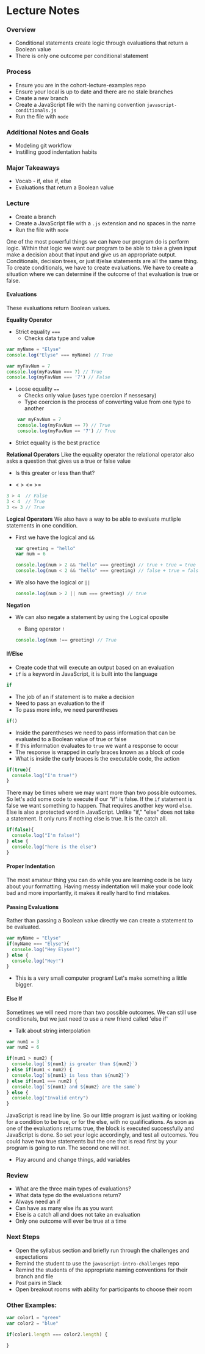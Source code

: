 
# Lecture Notes

### Overview
- Conditional statements create logic through evaluations that return a Boolean value
- There is only one outcome per conditional statement

### Process
- Ensure you are in the cohort-lecture-examples repo
- Ensure your local is up to date and there are no stale branches
- Create a new branch
- Create a JavaScript file with the naming convention `javascript-conditionals.js`
- Run the file with `node`

### Additional Notes and Goals
- Modeling git workflow
- Instilling good indentation habits

### Major Takeaways
- Vocab - if, else if, else
- Evaluations that return a Boolean value

### Lecture
- Create a branch
- Create a JavaScript file with a `.js` extension and no spaces in the name
- Run the file with `node`

One of the most powerful things we can have our program do is perform logic. Within that logic we want our program to be able to take a given input make a decision about that input and give us an appropriate output. Conditionals, decision trees, or just if/else statements are all the same thing. To create conditionals, we have to create evaluations. We have to create a situation where we can determine if the outcome of that evaluation is true or false.

#### Evaluations
These evaluations return Boolean values.

**Equality Operator**
- Strict equality `===` 
    - Checks data type and value

  
```javascript
var myName = "Elyse"
console.log("Elyse" === myName) // True

var myFavNum = 7
console.log(myFavNum === 7) // True
console.log(myFavNum === '7') // False
```

- Loose equality `==`
    - Checks only value (uses type coercion if nessesary)
    - Type coercion is the process of converting value from one type to another

```javascript
    var myFavNum = 7
    console.log(myFavNum == 7) // True
    console.log(myFavNum == '7') // True
```

- Strict equality is the best practice



**Relational Operators**
  Like the equality operator the relational operator also asks a question that gives us a true or false value
   - Is this greater or less than that?

- < > <= >=

```javascript
3 > 4  // False
3 < 4  // True
3 <= 3 // True
```

**Logical Operators**
  We also have a way to be able to evaluate mutliple statements in one condition.
  - First we have the logical and `&&`

    ```javascript
    var greeting = "hello"
    var num = 6

    console.log(num > 2 && "hello" === greeting) // true + true = true
    console.log(num < 2 && "hello" === greeting) // false + true = false
    ```

  - We also have the logical or `||`

    ```javascript
    console.log(num > 2 || num === greeting) // true
    ```

**Negation**
- We can also negate a statement by using the Logical oposite
    - Bang operator `!`

    ```javascript
    console.log(num !== greeting) // True
    ```

#### If/Else
- Create code that will execute an output based on an evaluation
- `if` is a keyword in JavaScript, it is built into the language

```javascript
if
```

- The job of an if statement is to make a decision
- Need to pass an evaluation to the if
- To pass more info, we need parentheses

```javascript
if()
```

- Inside the parentheses we need to pass information that can be evaluated to a Boolean value of true or false
- If this information evaluates to `true` we want a response to occur
- The response is wrapped in curly braces known as a block of code
- What is inside the curly braces is the executable code, the action

```javascript
if(true){
  console.log("I'm true!")
}
```

There may be times where we may want more than two possible outcomes. So let's add some code to execute if our "if" is false. If the `if` statement is false we want something to happen. That requires another key word `else`. Else is also a protected word in JavaScript. Unlike "if," "else" does not take a statement. It only runs if nothing else is true. It is the catch all.

```javascript
if(false){
  console.log("I'm false!")
} else {
  console.log("here is the else")
}
```

#### Proper Indentation
The most amateur thing you can do while you are learning code is be lazy about your formatting. Having messy indentation will make your code look bad and more importantly, it makes it really hard to find mistakes.

#### Passing Evaluations
Rather than passing a Boolean value directly we can create a statement to be evaluated.

```javascript
var myName = "Elyse"
if(myName === "Elyse"){
  console.log("Hey Elyse!")
} else {
  console.log("Hey!")
}
```

- This is a very small computer program!  Let's make something a little bigger.

#### Else If
Sometimes we will need more than two possible outcomes.  We can still use conditionals, but we just need to use a new friend called 'else if'

 - Talk about string interpolation

```javascript
var num1 = 3
var num2 = 6

if(num1 > num2) {
  console.log(`${num1} is greater than ${num2}`)
} else if(num1 < num2) {
  console.log(`${num1} is less than ${num2}`)
} else if(num1 === num2) {
  console.log(`${num1} and ${num2} are the same`)
} else {
  console.log("Invalid entry")
}
```

JavaScript is read line by line. So our little program is just waiting or looking for a condition to be true, or for the else, with no qualifications. As soon as one of the evaluations returns true, the block is executed successfully and JavaScript is done. So set your logic accordingly, and test all outcomes. You could have two true statements but the one that is read first by your program is going to run. The second one will not.

- Play around and change things, add variables

### Review
- What are the three main types of evaluations?
- What data type do the evaluations return?
- Always need an if
- Can have as many else ifs as you want
- Else is a catch all and does not take an evaluation
- Only one outcome will ever be true at a time

### Next Steps
- Open the syllabus section and briefly run through the challenges and expectations
- Remind the student to use the `javascript-intro-challenges` repo
- Remind the students of the appropriate naming conventions for their branch and file
- Post pairs in Slack
- Open breakout rooms with ability for participants to choose their room


### Other Examples:

```javascript
var color1 = "green"
var color2 = "blue"

if(color1.length === color2.length) {

}
```
